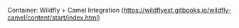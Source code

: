 Container: Wildfly + Camel Integration (https://wildflyext.gitbooks.io/wildfly-camel/content/start/index.html)